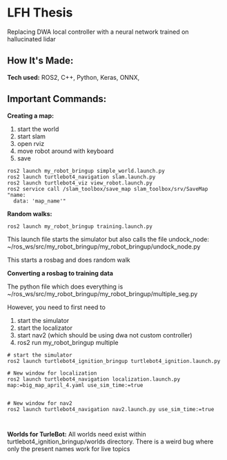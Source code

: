 # LFH Thesis
Replacing DWA local controller with a neural network trained on hallucinated lidar



## How It's Made:

**Tech used:** ROS2, C++, Python, Keras, ONNX,


## Important Commands:

**Creating a map:** 
1) start the world
2) start slam
3) open rviz
4) move robot around with keyboard
5) save
```
ros2 launch my_robot_bringup simple_world.launch.py
ros2 launch turtlebot4_navigation slam.launch.py
ros2 launch turtlebot4_viz view_robot.launch.py
ros2 service call /slam_toolbox/save_map slam_toolbox/srv/SaveMap "name:
  data: 'map_name'"

```

**Random walks:**
```
ros2 launch my_robot_bringup training.launch.py
```
This launch file starts the simulator but also calls the file undock_node: ~/ros_ws/src/my_robot_bringup/my_robot_bringup/undock_node.py

This starts a rosbag and does random walk

**Converting a rosbag to training data**

The python file which does everything is ~/ros_ws/src/my_robot_bringup/my_robot_bringup/multiple_seg.py


However, you need to first need to 
1) start the simulator
2) start the localizator 
3) start nav2 (which should be using dwa not custom controller)
4) ros2 run my_robot_bringup multiple
```
# start the simulator
ros2 launch turtlebot4_ignition_bringup turtlebot4_ignition.launch.py

# New window for localization
ros2 launch turtlebot4_navigation localization.launch.py map:=big_map_april_4.yaml use_sim_time:=true


# New window for nav2
ros2 launch turtlebot4_navigation nav2.launch.py use_sim_time:=true



```
**Worlds for TurleBot:** All worlds need exist within turtlebot4_ignition_bringup/worlds directory. There is a weird bug where only the present names
work for live topics

